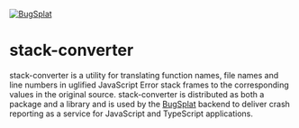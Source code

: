 [![BugSplat](https://s3.amazonaws.com/bugsplat-public/npm/header.png)](https://www.bugsplat.com)

# stack-converter
stack-converter is a utility for translating function names, file names and line numbers in uglified JavaScript Error stack frames to the corresponding values in the original source. stack-converter is distributed as both a package and a library and is used by the [BugSplat](https://www.bugsplat.com) backend to deliver crash reporting as a service for JavaScript and TypeScript applications.
